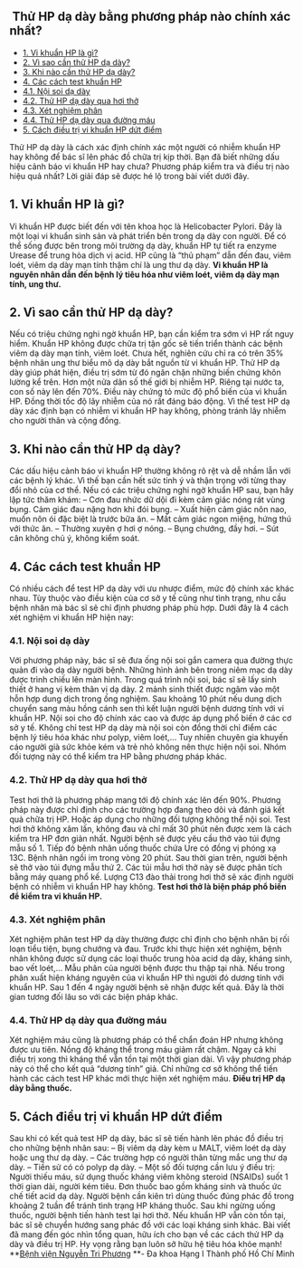 ## ️ Thử HP dạ dày bằng phương pháp nào chính xác nhất?

  * [1. Vi khuẩn HP là gì?](https://bvnguyentriphuong.com.vn/benh-truyen-nhiem/thu-hp-da-day-bang-phuong-phap-nao-chinh-xac-nhat#1-vi-khun-hp-l-g)
  * [2. Vì sao cần thử HP dạ dày?](https://bvnguyentriphuong.com.vn/benh-truyen-nhiem/thu-hp-da-day-bang-phuong-phap-nao-chinh-xac-nhat#2-v-sao-cn-th-hp-d-dy)
  * [3. Khi nào cần thử HP dạ dày?](https://bvnguyentriphuong.com.vn/benh-truyen-nhiem/thu-hp-da-day-bang-phuong-phap-nao-chinh-xac-nhat#3-khi-no-cn-th-hp-d-dy)
  * [4. Các cách test khuẩn HP ](https://bvnguyentriphuong.com.vn/benh-truyen-nhiem/thu-hp-da-day-bang-phuong-phap-nao-chinh-xac-nhat#4-cc-cch-test-khun-hp)
  * [4.1. Nội soi dạ dày](https://bvnguyentriphuong.com.vn/benh-truyen-nhiem/thu-hp-da-day-bang-phuong-phap-nao-chinh-xac-nhat#41-ni-soi-d-dy)
  * [4.2. Thử HP dạ dày qua hơi thở](https://bvnguyentriphuong.com.vn/benh-truyen-nhiem/thu-hp-da-day-bang-phuong-phap-nao-chinh-xac-nhat#42-th-hp-d-dy-qua-hi-th)
  * [4.3. Xét nghiệm phân](https://bvnguyentriphuong.com.vn/benh-truyen-nhiem/thu-hp-da-day-bang-phuong-phap-nao-chinh-xac-nhat#43-xt-nghim-phn)
  * [4.4. Thử HP dạ dày qua đường máu](https://bvnguyentriphuong.com.vn/benh-truyen-nhiem/thu-hp-da-day-bang-phuong-phap-nao-chinh-xac-nhat#44-th-hp-d-dy-qua-ng-mu)
  * [5. Cách điều trị vi khuẩn HP dứt điểm ](https://bvnguyentriphuong.com.vn/benh-truyen-nhiem/thu-hp-da-day-bang-phuong-phap-nao-chinh-xac-nhat#5-cch-iu-tr-vi-khun-hp-dt-im)


Thử HP dạ dày là cách xác định chính xác một người có nhiễm khuẩn HP hay không để bác sĩ lên phác đồ chữa trị kịp thời. Bạn đã biết những dấu hiệu cảnh báo vi khuẩn HP hay chưa? Phương pháp kiểm tra và điều trị nào hiệu quả nhất? Lời giải đáp sẽ được hé lộ trong bài viết dưới đây.
## **1. Vi khuẩn HP là gì?**
Vi khuẩn HP được biết đến với tên khoa học là Helicobacter Pylori. Đây là một loại vi khuẩn sinh sản và phát triển bên trong dạ dày con người. Để có thể sống được bên trong môi trường dạ dày, khuẩn HP tự tiết ra enzyme Urease để trung hòa dịch vị acid. HP cũng là “thủ phạm” dẫn đến đau, viêm loét, viêm dạ dày mạn tính thậm chí là ung thư dạ dày.
**Vi khuẩn HP là nguyên nhân dẫn đến bệnh lý tiêu hóa như viêm loét, viêm dạ dày mạn tính, ung thư.**
## **2. Vì sao cần thử HP dạ dày?**
Nếu có triệu chứng nghi ngờ khuẩn HP, bạn cần kiểm tra sớm vì HP rất nguy hiểm. Khuẩn HP không được chữa trị tận gốc sẽ tiến triển thành các bệnh viêm dạ dày mạn tính, viêm loét. Chưa hết, nghiên cứu chỉ ra có trên 35% bệnh nhân ung thư biểu mô dạ dày bắt nguồn từ vi khuẩn HP. Thử HP dạ dày giúp phát hiện, điều trị sớm từ đó ngăn chặn những biến chứng khôn lường kể trên.
Hơn một nửa dân số thế giới bị nhiễm HP. Riêng tại nước ta, con số này lên đến 70%. Điều này chứng tỏ mức độ phổ biến của vi khuẩn HP. Đồng thời tốc độ lây nhiễm của nó rất đáng báo động. Vì thế test HP dạ dày xác định bạn có nhiễm vi khuẩn HP hay không, phòng tránh lây nhiễm cho người thân và cộng đồng.
## 3. Khi nào cần thử HP dạ dày?
Các dấu hiệu cảnh báo vi khuẩn HP thường không rõ rệt và dễ nhầm lẫn với các bệnh lý khác. Vì thế bạn cần hết sức tinh ý và thận trọng với từng thay đổi nhỏ của cơ thể. Nếu có các triệu chứng nghi ngờ khuẩn HP sau, bạn hãy lập tức thăm khám:
– Cơn đau nhức dữ dội đi kèm cảm giác nóng rát vùng bụng. Cảm giác đau nặng hơn khi đói bụng.
– Xuất hiện cảm giác nôn nao, muốn nôn ói đặc biệt là trước bữa ăn.
– Mất cảm giác ngon miệng, hứng thú với thức ăn.
– Thường xuyên ợ hơi ợ nóng.
– Bụng chướng, đầy hơi.
– Sút cân không chủ ý, không kiểm soát.
## 4. Các cách test khuẩn HP 
Có nhiều cách để test HP dạ dày với ưu nhược điểm, mức độ chính xác khác nhau. Tùy thuộc vào điều kiện của cơ sở y tế cũng như tình trạng, nhu cầu bệnh nhân mà bác sĩ sẽ chỉ định phương pháp phù hợp. Dưới đây là 4 cách xét nghiệm vi khuẩn HP hiện nay:
### **4.1. Nội soi dạ dày**
Với phương pháp này, bác sĩ sẽ đưa ống nội soi gắn camera qua đường thực quản đi vào dạ dày người bệnh. Những hình ảnh bên trong niêm mạc dạ dày được trình chiếu lên màn hình. Trong quá trình nội soi, bác sĩ sẽ lấy sinh thiết ở hang vị kèm thân vị dạ dày. 2 mảnh sinh thiết được ngâm vào một hỗn hợp dung dịch trong ống nghiệm. Sau khoảng 10 phút nếu dung dịch chuyển sang màu hồng cánh sen thì kết luận người bệnh dương tính với vi khuẩn HP.
Nội soi cho độ chính xác cao và được áp dụng phổ biến ở các cơ sở y tế. Không chỉ test HP dạ dày mà nội soi còn đồng thời chỉ điểm các bệnh lý tiêu hóa khác như polyp, viêm loét,… Tuy nhiên chuyên gia khuyến cáo người già sức khỏe kém và trẻ nhỏ không nên thực hiện nội soi. Nhóm đối tượng này có thể kiểm tra HP bằng phương pháp khác.
### **4.2. Thử HP dạ dày qua hơi thở**
Test hơi thở là phương pháp mang tới độ chính xác lên đến 90%. Phương pháp này được chỉ định cho các trường hợp đang theo dõi và đánh giá kết quả chữa trị HP. Hoặc áp dụng cho những đối tượng không thể nội soi. Test hơi thở không xâm lấn, không đau và chỉ mất 30 phút nên được xem là cách kiểm tra HP đơn giản nhất.
Người bệnh sẽ được yêu cầu thở vào túi đựng mẫu số 1. Tiếp đó bệnh nhân uống thuốc chứa Ure có đồng vị phóng xạ 13C. Bệnh nhân ngồi im trong vòng 20 phút. Sau thời gian trên, người bệnh sẽ thở vào túi đựng mẫu thứ 2. Các túi mẫu hơi thở này sẽ được phân tích bằng máy quang phổ kế. Lượng C13 đào thải trong hơi thở sẽ xác định người bệnh có nhiễm vi khuẩn HP hay không.
**Test hơi thở là biện pháp phổ biến để kiểm tra vi khuẩn HP.**
### **4.3. Xét nghiệm phân**
Xét nghiệm phân test HP dạ dày thường được chỉ định cho bệnh nhân bị rối loạn tiểu tiện, bụng chướng và đau. Trước khi thực hiện xét nghiệm, bệnh nhân không được sử dụng các loại thuốc trung hòa acid dạ dày, kháng sinh, bao vết loét,…
Mẫu phân của người bệnh được thu thập tại nhà. Nếu trong phân xuất hiện kháng nguyên của vi khuẩn HP thì người đó dương tính với khuẩn HP. Sau 1 đến 4 ngày người bệnh sẽ nhận được kết quả. Đây là thời gian tương đối lâu so với các biện pháp khác.
### **4.4. Thử HP dạ dày qua đường máu**
Xét nghiệm máu cũng là phương pháp có thể chẩn đoán HP nhưng không được ưu tiên. Nồng độ kháng thể trong máu giảm rất chậm. Ngay cả khi điều trị xong thì kháng thể vẫn tồn tại một thời gian dài. Vì vậy phương pháp này có thể cho kết quả “dương tính” giả. Chỉ những cơ sở không thể tiến hành các cách test HP khác mới thực hiện xét nghiệm máu.
**Điều trị HP dạ dày bằng thuốc.**
## **5. Cách điều trị vi khuẩn HP dứt điểm**
Sau khi có kết quả test HP dạ dày, bác sĩ sẽ tiến hành lên phác đồ điều trị cho những bệnh nhân sau:
– Bị viêm dạ dày kèm u MALT, viêm loét dạ dày hoặc ung thư dạ dày.
– Các trường hợp có người thân từng mắc ung thư dạ dày.
– Tiền sử có có polyp dạ dày.
– Một số đối tượng cần lưu ý điều trị: Người thiếu máu, sử dụng thuốc kháng viêm không steroid (NSAIDs) suốt 1 thời gian dài, người kém tiêu.
Đơn thuốc bao gồm kháng sinh và thuốc ức chế tiết acid dạ dày. Người bệnh cần kiên trì dùng thuốc đúng phác đồ trong khoảng 2 tuần để tránh tình trạng HP kháng thuốc. Sau khi ngừng uống thuốc, người bệnh tiến hành test lại hơi thở. Nếu khuẩn HP vẫn còn tồn tại, bác sĩ sẽ chuyển hướng sang phác đồ với các loại kháng sinh khác.
Bài viết đã mang đến góc nhìn tổng quan, hữu ích cho bạn về các cách thử HP dạ dày và điều trị HP. Hy vọng rằng bạn luôn sở hữu hệ tiêu hóa khỏe mạnh!
**[Bệnh viện Nguyễn Tri Phương](https://bvnguyentriphuong.com.vn/) **- Đa khoa Hạng I Thành phố Hồ Chí Minh
